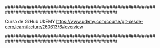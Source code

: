 ##################################################################################################

Curso de GitHub UDEMY https://www.udemy.com/course/git-desde-cero/learn/lecture/26061376#overview

##################################################################################################

